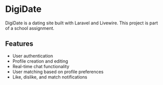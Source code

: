 # DigiDate

DigiDate is a dating site built with Laravel and Livewire. This project is part of a school assignment.

## Features

- User authentication
- Profile creation and editing
- Real-time chat functionality
- User matching based on profile preferences
- Like, dislike, and match notifications
